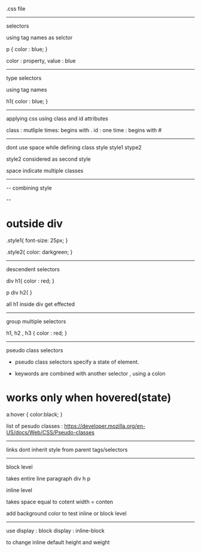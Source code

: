.css file
<head>
<link rel="stylesheet" href="styles.css"></link>
</head>


------------
selectors

using tag names as selctor


p {
	color : blue;
}

color : property, value : blue

--------------------------


type selectors 

using tag names

h1{
	color : blue;
}



--------------------
applying css using
class and id attributes

class : mutliple times: begins with .
id : one time : begins with #

---------------


dont use space while defining class style
style1 stype2

style2 considered as second style

space indicate multiple classes



-----------------------
-- combining style

-- 
<h1 class= "style1 style2">outside div</h1>

.style1{
    font-size: 25px;
}

.style2{
    color: darkgreen;
}




-------------

descendent selectors

div h1{
    color : red;
}

p div h2{
}


all h1 inside div get effected


--------------------

group multiple selectors

h1, h2 , h3 {
	color : red;
}


------------------


pseudo class selectors

* pseudo class selectors
 specify a state of element.

* keywords are combined with another
 selector , using a colon

# works only when hovered(state)
a:hover {
	color:black;
}

list of pesudo classes : 
https://developer.mozilla.org/en-US/docs/Web/CSS/Pseudo-classes

----------------

links dont inherit style from parent 
tags/selectors


------------
block level

takes entire line
paragraph div h p



inline level

takes space equal to cotent
width = conten


add background color to test inline or block level



-------

use 
display : block
display : inline-block

to change inline default height 
and weight


